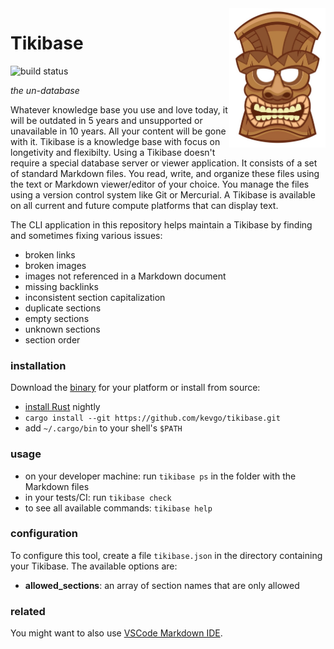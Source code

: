 <img src="doc/tiki_head.jpg" width="154" height="223" align="right">

# Tikibase

![build status](https://github.com/kevgo/tikibase/actions/workflows/ci.yml/badge.svg)

_the un-database_

Whatever knowledge base you use and love today, it will be outdated in 5 years
and unsupported or unavailable in 10 years. All your content will be gone with
it. Tikibase is a knowledge base with focus on longetivity and flexibilty. Using
a Tikibase doesn't require a special database server or viewer application. It
consists of a set of standard Markdown files. You read, write, and organize
these files using the text or Markdown viewer/editor of your choice. You manage
the files using a version control system like Git or Mercurial. A Tikibase is
available on all current and future compute platforms that can display text.

The CLI application in this repository helps maintain a Tikibase by finding and
sometimes fixing various issues:

- broken links
- broken images
- images not referenced in a Markdown document
- missing backlinks
- inconsistent section capitalization
- duplicate sections
- empty sections
- unknown sections
- section order

### installation

Download the [binary](https://github.com/kevgo/tikibase/releases/latest) for
your platform or install from source:

- [install Rust](https://rustup.rs) nightly
- `cargo install --git https://github.com/kevgo/tikibase.git`
- add `~/.cargo/bin` to your shell's `$PATH`

### usage

- on your developer machine: run `tikibase ps` in the folder with the Markdown
  files
- in your tests/CI: run `tikibase check`
- to see all available commands: `tikibase help`

### configuration

To configure this tool, create a file `tikibase.json` in the directory
containing your Tikibase. The available options are:

- **allowed_sections**: an array of section names that are only allowed

### related

You might want to also use
[VSCode Markdown IDE](https://github.com/kevgo/vscode-markdown-ide).
